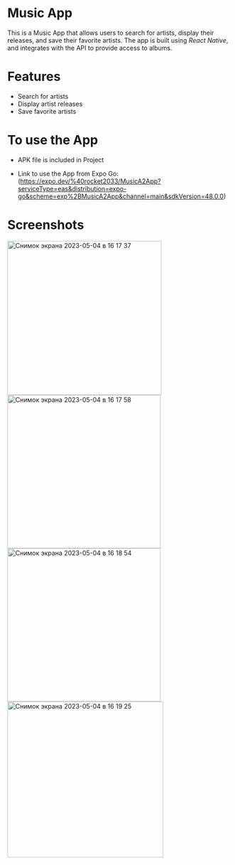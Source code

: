 # Music App

This is a Music App that allows users to search for artists, display their releases, and save their favorite artists. 
The app is built using *React Native*, and integrates with the API to provide access to albums.

# Features

* Search for artists
* Display artist releases
* Save favorite artists

# To use the App

* APK file is included in Project

* Link to use the App from Expo Go:
(https://expo.dev/%40rocket2033/MusicA2App?serviceType=eas&distribution=expo-go&scheme=exp%2BMusicA2App&channel=main&sdkVersion=48.0.0)

# Screenshots

<img width="347" alt="Снимок экрана 2023-05-04 в 16 17 37" src="https://user-images.githubusercontent.com/93729255/236239039-217c4d0d-4bd6-40fd-b652-5838993b5b37.png">

<img width="345" alt="Снимок экрана 2023-05-04 в 16 17 58" src="https://user-images.githubusercontent.com/93729255/236239358-4dd43859-dd42-41d6-b16d-3a07255294e4.png">

<img width="345" alt="Снимок экрана 2023-05-04 в 16 18 54" src="https://user-images.githubusercontent.com/93729255/236239409-d5f1a1ad-0899-4b84-a71b-0a9da5bac96f.png">

<img width="351" alt="Снимок экрана 2023-05-04 в 16 19 25" src="https://user-images.githubusercontent.com/93729255/236239469-c96a78e9-7b31-4b8f-a417-e93d00073c93.png">
